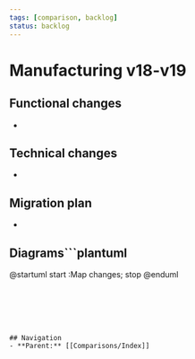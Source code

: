 ```yaml
---
tags: [comparison, backlog]
status: backlog
---
```

# Manufacturing v18-v19

## Functional changes
-

## Technical changes
-

## Migration plan
-

## Diagrams```plantuml
@startuml
start
:Map changes;
stop
@enduml
```






## Navigation
- **Parent:** [[Comparisons/Index]]
